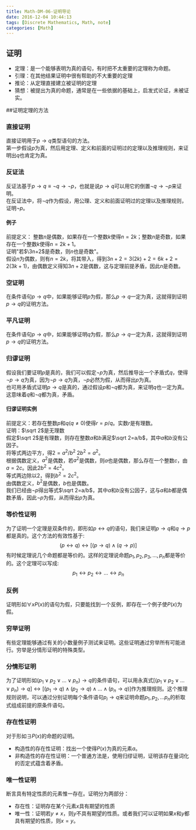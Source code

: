 ```yaml
---
title: Math-DM-06-证明导论
date: 2016-12-04 10:44:13
tags: [Discrete Mathematics, Math, note]
categories: [Math]
---
```

## 证明
* 定理：是一个能够表明为真的语句，有时把不太重要的定理称为命题。
* 引理：在其他结果证明中很有帮助的不大重要的定理
* 推论：从定理直接建立被证明的定理
* 猜想：被提出为真的命题，通常是在一些依据的基础上，启发式论证，未被证实。

##证明定理的方法
### 直接证明
直接证明用于$p\rightarrow q$类型语句的方法。    
第一步假设$p$为真，然后用定理、定义和前面的证明过的定理以及推理规则，来证明出$q$也肯定为真。

### 反证法
反证法基于$p\rightarrow q\equiv \lnot q\rightarrow \lnot p$，也就是说$p\rightarrow q$可以用它的倒置$\lnot q\rightarrow \lnot p$来证明。     
在反证法中，将$\lnot q$作为假设，用公理、定义和前面证明过的定理以及推理规则，证明$\lnot p$。

#### 例子
前提定义： 整数$n$是偶数，如果存在一个整数$k$使得$n=2k$；整数$n$是奇数，如果存在一个整数$k$使得$n=2k+1$。    
证明"若$\3n+2$是奇数，则$n$也是奇数"。    
假设$n$为偶数，则有$n=2k$，将其带入，得到$3n+2=3(2k)+2=6k+2=2(3k+1)$，由偶数定义得知$3n+2$是偶数，这与定理前提矛盾，因此$n$是奇数。

### 空证明
在条件语句$p\rightarrow q$中，如果能够证明$p$为假，那么$p\rightarrow q$一定为真，这就得到证明$p\rightarrow q$的证明方法。

### 平凡证明
在条件语句$p\rightarrow q$中，如果能够证明$q$为假，那么$p\rightarrow q$一定为真，这就得到证明$p\rightarrow q$的证明方法。

### 归谬证明
假设我们要证明$p$是真的，我们可以假定$\lnot p$为真，然后推导出一个矛盾式$q$，使得$\lnot p\rightarrow q$为真，因为$\lnot p\rightarrow q$为真，$\lnot p$必然为假，从而得出$p$为真。  
也可用矛盾式证明$p\rightarrow q$是真的，通过假设$p$和$\lnot q$都为真，来证明$q$也一定为真。这意味着$q$和$\lnot q$都为真，矛盾。 

#### 归谬证明实例
前提定义：若存在整数$p$和$q(q\neq 0)$使得$r=p/q$。实数$r$是有理数。    
证明：$\sqrt 2$是无理数     
假定$\sqrt 2$是有理数，则存在整数$a$和$b$满足$\sqrt 2=a/b$，其中$a$和$b$没有公因子。    
将等式两边平方，得$2=a^2/b^2$ $2b^2=a^2$。     
根据偶数定义，$a^2$是偶数，若$a^2$是偶数，则$a$也是偶数，那么存在一个整数$c$，由$a=2c$。因此$2b^2=4c^2$。    
等式两边除以$2$，得到$b^2=2c^2$。    
由偶数定义，$b^2$是偶数，$b$也是偶数。     
我们已经由$\lnot p$得出等式$\sqrt 2=a/b$，其中$a$和$b$没有公因子，这与$a$和$b$都是偶数矛盾，因此$\lnot p$为假，从而得出$p$为真。

### 等价性证明
为了证明一个定理是双条件的，即形如$p↔︎q$的语句，我们来证明$p\rightarrow q$和$q\rightarrow p$都是真的。这个方法的有效性基于: 
$$ (p↔︎q)↔︎[(p\rightarrow q)\land (q\rightarrow p)]$$
有时候定理说几个命题都是等价的。这样的定理说命题$p_1,p_2,p_3,...,p_n$都是等价的。这个定理可以写成: $$p_1↔︎p_2↔︎...↔︎p_n$$

### 反例
证明形如$\forall xP(x)$的语句为假，只要能找到一个反例，即存在一个例子使$P(x)$为假。

### 穷举证明
有些定理能够通过有关的小数量例子测试来证明。这些证明通过穷举所有可能进行。穷举是分情形证明的特殊类型。

### 分情形证明
为了证明形如$(p_1 ∨ p_2 ∨ \dots ∨ p_n)→q$的条件语句，可以用永真式$[(p_1 ∨ p_2 ∨ \dots ∨ p_n)→q]↔︎[(p_1 →q)∧(p_2 →q)∧\dots ∧(p_n →q)]$作为推理规则。这个推理规则说明，可以通过分别证明每个条件语句$p_i→q$来证明命题$p_1,p_2,\dots p_n$的析取式组成前提的原条件语句。

### 存在性证明
对于形如$∃P(x)$的命题的证明。
* 构造性的存在性证明：找出一个使得$P(x)$为真的元素$a$。
* 非构造性的存在性证明：一个普通方法是，使用归缪证明，证明该存在量词化的否定式蕴含着矛盾。

### 唯一性证明
断言具有特定性质的元素惟一存在。证明分为两部分：
* 存在性：证明存在某个元素$x$具有期望的性质
* 唯一性：证明若$y≠x$，则$y$不具有期望的性质。或者我们可以证明如果$x$和$y$都具有期望的性质，则$x=y$。







